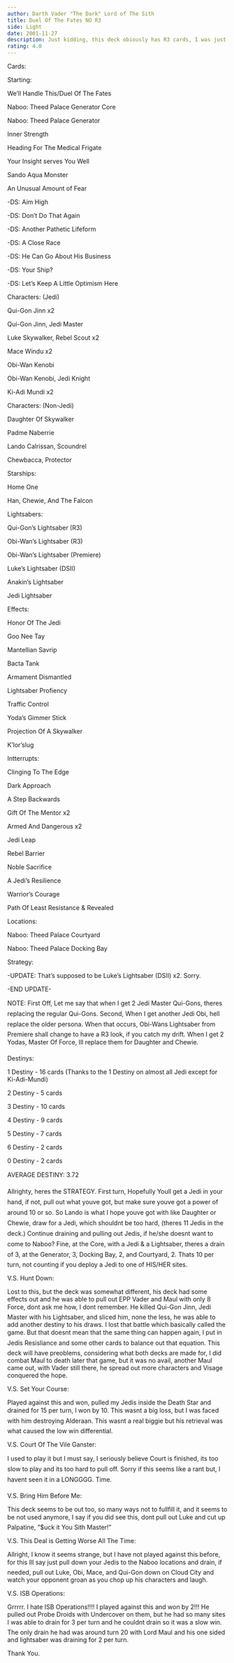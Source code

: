 ```yaml
---
author: Darth Vader "The Dark" Lord of The Sith
title: Duel Of The Fates NO R3
side: Light
date: 2001-11-27
description: Just kidding, this deck obiously has R3 cards, I was just playing around with you, of course this deck has Reflections III cards. This deck is pretty well built and holds up pretty well.
rating: 4.0
---
```

Cards: 

Starting:
We’ll Handle This/Duel Of The Fates
Naboo: Theed Palace Generator Core
Naboo: Theed Palace Generator
Inner Strength
Heading For The Medical Frigate
Your Insight serves You Well
Sando Aqua Monster
An Unusual Amount of Fear
-DS: Aim High
-DS: Don’t Do That Again
-DS: Another Pathetic Lifeform
-DS: A Close Race
-DS: He Can Go About His Business
-DS: Your Ship?
-DS: Let’s Keep A Little Optimism Here

Characters: (Jedi)
Qui-Gon Jinn x2
Qui-Gon Jinn, Jedi Master
Luke Skywalker, Rebel Scout x2
Mace Windu x2
Obi-Wan Kenobi
Obi-Wan Kenobi, Jedi Knight
Ki-Adi Mundi x2

Characters: (Non-Jedi)
Daughter Of Skywalker
Padme Naberrie
Lando Calrissan, Scoundrel
Chewbacca, Protector

Starships:
Home One
Han, Chewie, And The Falcon

Lightsabers:
Qui-Gon’s Lightsaber (R3)
Obi-Wan’s Lightsaber (R3)
Obi-Wan’s Lightsaber (Premiere)
Luke’s Lightsaber (DSII)
Anakin’s Lightsaber
Jedi Lightsaber

Effects:
Honor Of The Jedi
Goo Nee Tay
Mantellian Savrip
Bacta Tank 
Armament Dismantled
Lightsaber Profiency
Traffic Control
Yoda’s Gimmer Stick
Projection Of A Skywalker
K’lor’slug

Intterrupts:
Clinging To The Edge
Dark Approach
A Step Backwards
Gift Of The Mentor x2
Armed And Dangerous x2
Jedi Leap
Rebel Barrier
Noble Sacrifice
A Jedi’s Resilience
Warrior’s Courage
Path Of Least Resistance & Revealed

Locations:
Naboo: Theed Palace Courtyard
Naboo: Theed Palace Docking Bay


Strategy: 

-UPDATE:    That’s supposed to be Luke’s Lightsaber (DSII) x2. Sorry.

-END UPDATE-

NOTE:     First Off, Let me say that when I get 2 Jedi Master Qui-Gons, theres replacing the regular Qui-Gons. Second, When I get another Jedi Obi, hell replace the older persona. When that occurs, Obi-Wans Lightsaber from Premiere shall change to have a R3 look, if you catch my drift. When I get 2 Yodas, Master Of Force, Ill replace them for Daughter and Chewie.

Destinys:
1 Destiny - 16 cards (Thanks to the 1 Destiny on almost all Jedi except for Ki-Adi-Mundi)
2 Destiny - 5 cards
3 Destiny - 10 cards
4 Destiny - 9 cards
5 Destiny - 7 cards 
6 Destiny - 2 cards
0 Destiny - 2 cards
AVERAGE DESTINY: 3.72

Allrighty, heres the STRATEGY. First turn, Hopefully Youll get a Jedi in your hand, if not, pull out what youve got, but make sure youve got a power of around 10 or so. So Lando is what I hope youve got with like Daughter or Chewie, draw for a Jedi, which shouldnt be too hard, (theres 11 Jedis in the deck.) Continue draining and pulling out Jedis, if he/she doesnt want to come to Naboo? Fine, at the Core, with a Jedi & a Lightsaber, theres a drain of 3, at the Generator, 3, Docking Bay, 2, and Courtyard, 2. Thats 10 per turn, not counting if you deploy a Jedi to one of HIS/HER sites.

V.S. Hunt Down:
Lost to this, but the deck was somewhat different, his deck had some effects out and he was able to pull out EPP Vader and Maul with only 8 Force, dont ask me how, I dont remember. He killed Qui-Gon Jinn, Jedi Master with his Lightsaber, and sliced him, none the less, he was able to add another destiny to his draws. I lost that battle which basically called the game. But that doesnt mean that the same thing can happen again, I put in Jedis Resisliance and some other cards to balance out that equation. This deck will have preoblems, considering what both decks are made for, I did combat Maul to death later that game, but it was no avail, another Maul came out, with Vader still there, he spread out more characters and Visage conquered the hope.

V.S. Set Your Course:
Played against this and won, pulled my Jedis inside the Death Star and drained for 15 per turn, I won by 10. This wasnt a big loss, but I was faced with him destroying Alderaan. This wasnt a real biggie but his retrieval was what caused the low win differential.

V.S. Court Of The Vile Ganster:
I used to play it but I must say, I seriously believe Court is finished, its too slow to play and its too hard to pull off. Sorry if this seems like a rant but, I havent seen it in a LONGGGG.        Time.

V.S. Bring Him Before Me:
This deck seems to be out too, so many ways not to fullfill it, and it seems to be not used anymore, I say if you did see this, dont pull out Luke and cut up Palpatine, ”$uck it You Sith Master!”

V.S. This Deal is Getting Worse All The Time:
Allright, I know it seems strange, but I have not played against this before, for this Ill say just pull down your Jedis to the Naboo locations and drain, if needed, pull out Luke, Obi, Mace, and Qui-Gon down on Cloud City and watch your opponent groan as you chop up his characters and laugh.

V.S. ISB Operations:
Grrrrr. I hate ISB Operations!!!! I played against this and won by 2!!! He pulled out Probe Droids with Undercover on them, but he had so many sites I was able to drain for 3 per turn and he couldnt drain so it was a slow win. The only drain he had was around turn 20 with Lord Maul and his one sided and lightsaber was draining for 2 per turn.  

Thank You.
